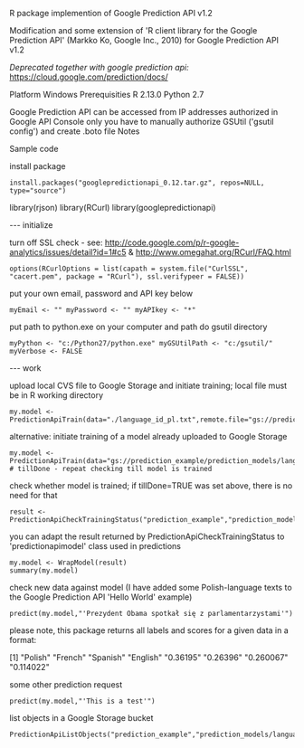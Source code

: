 R package implemention of Google Prediction API v1.2

Modification and some extension of 'R client library for the Google Prediction API' (Markko Ko, Google Inc., 2010) for Google Prediction API v1.2

*Deprecated together with google prediction api:*
https://cloud.google.com/prediction/docs/

Platform
Windows 
Prerequisities
R 2.13.0
Python 2.7


Google Prediction API can be accessed from IP addresses authorized in Google API Console only
you have to manually authorize GSUtil ('gsutil config') and create .boto file
Notes

Sample code

install package
```
install.packages("googlepredictionapi_0.12.tar.gz", repos=NULL, type="source")
```

library(rjson) library(RCurl) library(googlepredictionapi)

--- initialize

turn off SSL check - see: http://code.google.com/p/r-google-analytics/issues/detail?id=1#c5 & http://www.omegahat.org/RCurl/FAQ.html
```
options(RCurlOptions = list(capath = system.file("CurlSSL", "cacert.pem", package = "RCurl"), ssl.verifypeer = FALSE))
```
put your own email, password and API key below
```
myEmail <- "" myPassword <- "" myAPIkey <- "*"
```
put path to python.exe on your computer and path do gsutil directory
```
myPython <- "c:/Python27/python.exe" myGSUtilPath <- "c:/gsutil/"
myVerbose <- FALSE
```
--- work

upload local CVS file to Google Storage and initiate training; local file must be in R working directory
```
my.model <- PredictionApiTrain(data="./language_id_pl.txt",remote.file="gs://prediction_example/prediction_models/languages")
```
alternative: initiate training of a model already uploaded to Google Storage
```
my.model <- PredictionApiTrain(data="gs://prediction_example/prediction_models/languages",tillDone=FALSE) # tillDone - repeat checking till model is trained
```
check whether model is trained; if tillDone=TRUE was set above, there is no need for that
```
result <- PredictionApiCheckTrainingStatus("prediction_example","prediction_models/languages",verbose=TRUE)
```
you can adapt the result returned by PredictionApiCheckTrainingStatus to 'predictionapimodel' class used in predictions
```
my.model <- WrapModel(result)
summary(my.model)
```
check new data against model (I have added some Polish-language texts to the Google Prediction API 'Hello World' example)
```
predict(my.model,"'Prezydent Obama spotkał się z parlamentarzystami'")
```
please note, this package returns all labels and scores for a given data in a format:

[1] "Polish" "French" "Spanish" "English" "0.36195" "0.26396" "0.260067" "0.114022"

some other prediction request
```
predict(my.model,"'This is a test'")
```
list objects in a Google Storage bucket
```
PredictionApiListObjects("prediction_example","prediction_models/languages",verbose=TRUE) 
```
